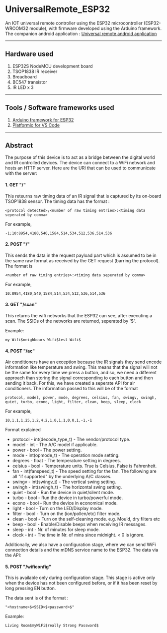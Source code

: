 # UniversalRemote_ESP32
An IOT universal remote controller using the ESP32 microcontroller (ESP32-WROOM32 module), with firmware developed using the Arduino framework. The companion android application : [Universal remote android application](https://github.com/harithmanoj/Universal-IR-Remote-Android/tree/main)

---

## Hardware used
1. ESP32S NodeMCU development board
2. TSOP1838 IR receiver
3. Breadboard
4. BC547 transistor
5. IR LED x 3

---

## Tools / Software frameworks used
1. [Arduino framework for ESP32](https://github.com/espressif/arduino-esp32)
2. [Platformio for VS Code](https://marketplace.visualstudio.com/items?itemName=platformio.platformio-ide)

---

## Abstract
The purpose of this device is to act as a bridge between the digital world and IR controlled devices. The device can connect to a WiFi network and hosts an HTTP server. Here are the URI that can be used to communicate with the server:

#### 1. GET "/"
This reteurns raw timing data of an IR signal that is captured by its on-board TSOP1838 sensor. The timing data has the format :

```<protocol detected>;<number of raw timing entries>:<timing data seperated by comma>```

For example,

```-1;10:8954,4180,540,1584,514,534,512,536,514,536```

#### 2. POST "/"
This sends the data in the request payload part which is assumed to be in the same raw format as received by the GET request (barring the protocol). The format is

```<number of raw timing entries>:<timing data seperated by comma>```

For example, 

```10:8954,4180,540,1584,514,534,512,536,514,536```

#### 3. GET "/scan"
This returns the wifi networks that the ESP32 can see, after executing a scan. The SSIDs of the networks are returned, seperated by '$'.

Example:

```my Wifi$neighbours Wifi$test Wifi$```

#### 4. POST "/ac"
Air conditioners have an exception because the IR signals they send encode information like temperature and swing. This means that the signal will not be the same for every time we press a button, and so, we need a different approach than storing the signal corresponding to each button and then sending it back. For this, we have created a seperate API for air conditioners. The information passed to this will be of the format

```protocol, model, power, mode, degrees, celsius, fan, swingv, swingh, quiet, turbo, econo, light, filter, clean, beep, sleep, clock```

For example, 

```10,1,1,1,25,1,2,4,2,1,0,1,1,0,0,1,-1,-1```

Format explained
 - protocol   - int(decode_type_t)    - The vendor/protocol type.
 - model      - int                   - The A/C model if applicable.
 - power      - bool                  - The power setting.
 - mode       - int(opmode_t)         - The operation mode setting.
 - degrees    - float                 - The temperature setting in degrees.
 - celsius    - bool                  - Temperature units. True is Celsius, False is Fahrenheit.
 - fan        - int(fanspeed_t)       - The speed setting for the fan.
 The following are all "if supported" by the underlying A/C classes.
 - swingv     - int(swingv_t)         - The vertical swing setting.
 - swingh     - int(swingh_t)         - The horizontal swing setting.
 - quiet      - bool                  - Run the device in quiet/silent mode.
 - turbo      - bool                  - Run the device in turbo/powerful mode.
 - econo      - bool                  - Run the device in economical mode.
 - light      - bool                  - Turn on the LED/Display mode.
 - filter     - bool                  - Turn on the (ion/pollen/etc) filter mode.
 - clean      - bool                  - Turn on the self-cleaning mode. e.g. Mould, dry filters etc
 - beep       - bool                  - Enable/Disable beeps when receiving IR messages.
 - sleep      - int                   - Nr. of minutes for sleep mode.
 - clock      - int                   - The time in Nr. of mins since midnight. < 0 is ignore.

Additionally, we also have a configuration stage, where we can send WiFi connection details and the mDNS service name to the ESP32. The data via the API:

#### 5. POST "/wificonfig"
This is available only during configuration stage. This stage is active only when the device has not been configured before, or if it has been reset by long pressing EN button.

The data sent is of the format :

```"<hostname>$<SSID>$<password>$"```

Example:

```Living Room$myWiFi$really Strong Password$```
